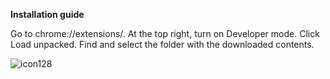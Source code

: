 **Installation guide**

Go to chrome://extensions/.
At the top right, turn on Developer mode.
Click Load unpacked.
Find and select the folder with the downloaded contents.



![icon128](https://github.com/user-attachments/assets/1e6aad22-a6e9-46d6-9fca-4452db3a0f1b)
